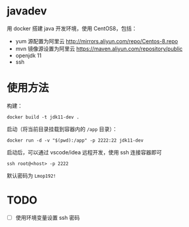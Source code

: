 # javadev
用 docker 搭建 java 开发环境，使用 CentOS8，包括：

- yum 源配置为阿里云 http://mirrors.aliyun.com/repo/Centos-8.repo
- mvn 镜像源设置为阿里云 https://maven.aliyun.com/repository/public
- openjdk 11
- ssh

# 使用方法
构建：

```shell
docker build -t jdk11-dev .
```

启动（将当前目录挂载到容器内的 `/app` 目录）：

```shell
docker run -d -v "$(pwd):/app" -p 2222:22 jdk11-dev
```

启动后，可以通过 vscode/idea 远程开发，使用 ssh 连接容器即可

```shell
ssh root@<host> -p 2222
```

默认密码为 `Lmop192!`

# TODO

- [ ] 使用环境变量设置 ssh 密码
